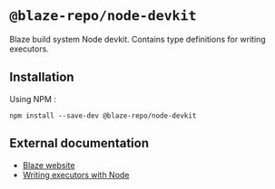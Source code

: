 # `@blaze-repo/node-devkit`

Blaze build system Node devkit. Contains type definitions for writing executors.

## Installation

Using NPM :

```
npm install --save-dev @blaze-repo/node-devkit
```

## External documentation

- [Blaze website](https://blaze-monorepo.dev)
- [Writing executors with Node](https://blaze-monorepo.dev/docs/executors/languages/node)
